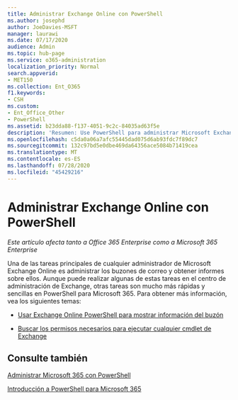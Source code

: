 ```yaml
---
title: Administrar Exchange Online con PowerShell
ms.author: josephd
author: JoeDavies-MSFT
manager: laurawi
ms.date: 07/17/2020
audience: Admin
ms.topic: hub-page
ms.service: o365-administration
localization_priority: Normal
search.appverid:
- MET150
ms.collection: Ent_O365
f1.keywords:
- CSH
ms.custom:
- Ent_Office_Other
- PowerShell
ms.assetid: b23dda88-f137-4051-9c2c-84035ad63f5e
description: 'Resumen: Use PowerShell para administrar Microsoft Exchange Online, incluida la configuración de buzón de correo y la creación de informes avanzados.'
ms.openlocfilehash: c5da0a06a7afc55445dad075d6ab93fdc7f89dc7
ms.sourcegitcommit: 132c97bd5e0dbe469da64356ace5084b71419cea
ms.translationtype: MT
ms.contentlocale: es-ES
ms.lasthandoff: 07/28/2020
ms.locfileid: "45429216"
---
```

# <a name="manage-exchange-online-with-powershell"></a>Administrar Exchange Online con PowerShell

*Este artículo afecta tanto a Office 365 Enterprise como a Microsoft 365 Enterprise*

Una de las tareas principales de cualquier administrador de Microsoft Exchange Online es administrar los buzones de correo y obtener informes sobre ellos. Aunque puede realizar algunas de estas tareas en el centro de administración de Exchange, otras tareas son mucho más rápidas y sencillas en PowerShell para Microsoft 365. Para obtener más información, vea los siguientes temas:
  
- [Usar Exchange Online PowerShell para mostrar información del buzón](https://docs.microsoft.com/exchange/recipients-in-exchange-online/manage-user-mailboxes/use-powershell-to-display-mailbox-information)
    
- [Buscar los permisos necesarios para ejecutar cualquier cmdlet de Exchange](https://docs.microsoft.com/powershell/exchange/exchange-server/find-exchange-cmdlet-permissions)
    
## <a name="see-also"></a>Consulte también

[Administrar Microsoft 365 con PowerShell](manage-office-365-with-office-365-powershell.md)
  
[Introducción a PowerShell para Microsoft 365](getting-started-with-office-365-powershell.md)

